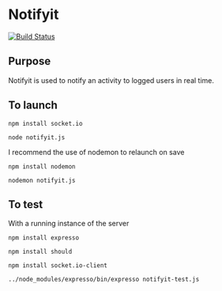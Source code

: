 # Notifyit

[![Build Status](https://secure.travis-ci.org/cexbrayat/notifyit.png)](http://travis-ci.org/cexbrayat/notifyit)

## Purpose

Notifyit is used to notify an activity to logged users in real time.  

## To launch  
```
npm install socket.io  
```
```
node notifyit.js  
```

I recommend the use of nodemon to relaunch on save  
```
npm install nodemon  
```
```
nodemon notifyit.js  
```

## To test

With a running instance of the server
```
npm install expresso  
```
```
npm install should  
```
```
npm install socket.io-client   
```
```
../node_modules/expresso/bin/expresso notifyit-test.js  
```

